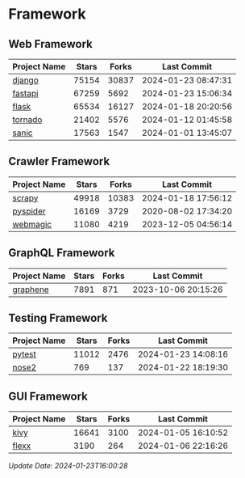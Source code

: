 # Framework

## Web Framework
| Project Name | Stars | Forks | Last Commit |
| ------------ | ----- | ----- | ----------- |
| [django](https://github.com/django/django) | 75154 | 30837 | 2024-01-23 08:47:31 |
| [fastapi](https://github.com/tiangolo/fastapi) | 67259 | 5692 | 2024-01-23 15:06:34 |
| [flask](https://github.com/pallets/flask) | 65534 | 16127 | 2024-01-18 20:20:56 |
| [tornado](https://github.com/tornadoweb/tornado) | 21402 | 5576 | 2024-01-12 01:45:58 |
| [sanic](https://github.com/sanic-org/sanic) | 17563 | 1547 | 2024-01-01 13:45:07 |

## Crawler Framework
| Project Name | Stars | Forks | Last Commit |
| ------------ | ----- | ----- | ----------- |
| [scrapy](https://github.com/scrapy/scrapy) | 49918 | 10383 | 2024-01-18 17:56:12 |
| [pyspider](https://github.com/binux/pyspider) | 16169 | 3729 | 2020-08-02 17:34:20 |
| [webmagic](https://github.com/code4craft/webmagic) | 11080 | 4219 | 2023-12-05 04:56:14 |

## GraphQL Framework
| Project Name | Stars | Forks | Last Commit |
| ------------ | ----- | ----- | ----------- |
| [graphene](https://github.com/graphql-python/graphene) | 7891 | 871 | 2023-10-06 20:15:26 |

## Testing Framework
| Project Name | Stars | Forks | Last Commit |
| ------------ | ----- | ----- | ----------- |
| [pytest](https://github.com/pytest-dev/pytest) | 11012 | 2476 | 2024-01-23 14:08:16 |
| [nose2](https://github.com/nose-devs/nose2) | 769 | 137 | 2024-01-22 18:19:30 |

## GUI Framework
| Project Name | Stars | Forks | Last Commit |
| ------------ | ----- | ----- | ----------- |
| [kivy](https://github.com/kivy/kivy) | 16641 | 3100 | 2024-01-05 16:10:52 |
| [flexx](https://github.com/flexxui/flexx) | 3190 | 264 | 2024-01-06 22:16:26 |

*Update Date: 2024-01-23T16:00:28*